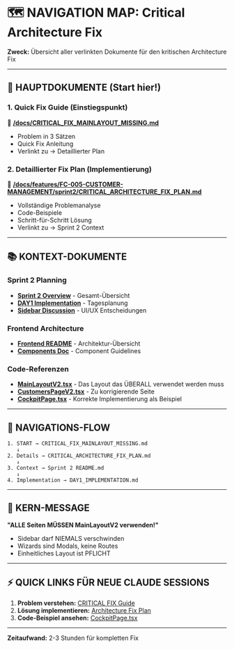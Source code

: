 # 🗺️ NAVIGATION MAP: Critical Architecture Fix

**Zweck:** Übersicht aller verlinkten Dokumente für den kritischen Architecture Fix

---

## 🚨 HAUPTDOKUMENTE (Start hier!)

### 1. Quick Fix Guide (Einstiegspunkt)
📍 **[/docs/CRITICAL_FIX_MAINLAYOUT_MISSING.md](/Users/joergstreeck/freshplan-sales-tool/docs/CRITICAL_FIX_MAINLAYOUT_MISSING.md)**
- Problem in 3 Sätzen
- Quick Fix Anleitung
- Verlinkt zu → Detaillierter Plan

### 2. Detaillierter Fix Plan (Implementierung)
📍 **[/docs/features/FC-005-CUSTOMER-MANAGEMENT/sprint2/CRITICAL_ARCHITECTURE_FIX_PLAN.md](/Users/joergstreeck/freshplan-sales-tool/docs/features/FC-005-CUSTOMER-MANAGEMENT/sprint2/CRITICAL_ARCHITECTURE_FIX_PLAN.md)**
- Vollständige Problemanalyse
- Code-Beispiele
- Schritt-für-Schritt Lösung
- Verlinkt zu → Sprint 2 Context

---

## 📚 KONTEXT-DOKUMENTE

### Sprint 2 Planning
- **[Sprint 2 Overview](/Users/joergstreeck/freshplan-sales-tool/docs/features/FC-005-CUSTOMER-MANAGEMENT/sprint2/README.md)** - Gesamt-Übersicht
- **[DAY1 Implementation](/Users/joergstreeck/freshplan-sales-tool/docs/features/FC-005-CUSTOMER-MANAGEMENT/sprint2/DAY1_IMPLEMENTATION.md)** - Tagesplanung
- **[Sidebar Discussion](/Users/joergstreeck/freshplan-sales-tool/docs/features/FC-005-CUSTOMER-MANAGEMENT/sprint2/SIDEBAR_LEAD_DISCUSSION.md)** - UI/UX Entscheidungen

### Frontend Architecture
- **[Frontend README](/Users/joergstreeck/freshplan-sales-tool/docs/features/FC-005-CUSTOMER-MANAGEMENT/03-FRONTEND/README.md)** - Architektur-Übersicht
- **[Components Doc](/Users/joergstreeck/freshplan-sales-tool/docs/features/FC-005-CUSTOMER-MANAGEMENT/03-FRONTEND/01-components.md)** - Component Guidelines

### Code-Referenzen
- **[MainLayoutV2.tsx](/Users/joergstreeck/freshplan-sales-tool/frontend/src/components/layout/MainLayoutV2.tsx)** - Das Layout das ÜBERALL verwendet werden muss
- **[CustomersPageV2.tsx](/Users/joergstreeck/freshplan-sales-tool/frontend/src/pages/CustomersPageV2.tsx)** - Zu korrigierende Seite
- **[CockpitPage.tsx](/Users/joergstreeck/freshplan-sales-tool/frontend/src/pages/CockpitPage.tsx)** - Korrekte Implementierung als Beispiel

---

## 🔄 NAVIGATIONS-FLOW

```
1. START → CRITICAL_FIX_MAINLAYOUT_MISSING.md
   ↓
2. Details → CRITICAL_ARCHITECTURE_FIX_PLAN.md
   ↓
3. Context → Sprint 2 README.md
   ↓
4. Implementation → DAY1_IMPLEMENTATION.md
```

---

## 🎯 KERN-MESSAGE

**"ALLE Seiten MÜSSEN MainLayoutV2 verwenden!"**

- Sidebar darf NIEMALS verschwinden
- Wizards sind Modals, keine Routes
- Einheitliches Layout ist PFLICHT

---

## ⚡ QUICK LINKS FÜR NEUE CLAUDE SESSIONS

1. **Problem verstehen:** [CRITICAL FIX Guide](/Users/joergstreeck/freshplan-sales-tool/docs/CRITICAL_FIX_MAINLAYOUT_MISSING.md)
2. **Lösung implementieren:** [Architecture Fix Plan](/Users/joergstreeck/freshplan-sales-tool/docs/features/FC-005-CUSTOMER-MANAGEMENT/sprint2/CRITICAL_ARCHITECTURE_FIX_PLAN.md)
3. **Code-Beispiel ansehen:** [CockpitPage.tsx](/Users/joergstreeck/freshplan-sales-tool/frontend/src/pages/CockpitPage.tsx)

---

**Zeitaufwand:** 2-3 Stunden für kompletten Fix